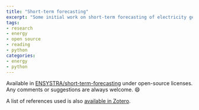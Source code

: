 ```yaml
---
title: "Short-term forecasting"
excerpt: "Some initial work on short-term forecasting of electricity generation, demand and market prices."
tags:
- research
- energy
- open source
- reading
- python
categories:
- energy
- python
---
```


Available in [ENSYSTRA/short-term-forecasting](https://github.com/ENSYSTRA/short-term-forecasting) under open-source licenses. Any comments or suggestions are always welcome. 😄

A list of references used is also [available in Zotero](https://www.zotero.org/groups/2327899/nmstreethrans_library/items/collectionKey/PENSMSMB).
